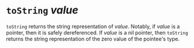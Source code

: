 # `toString` *value*

`toString` returns the string representation of *value*. Notably, if *value* is
a pointer, then it is safely dereferenced. If *value* is a nil pointer, then
`toString` returns the string representation of the zero value of the pointee's
type.
